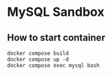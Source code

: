 # MySQL Sandbox

## How to start container

```
docker compose build
docker compose up -d
docker compose exec mysql bash
```
